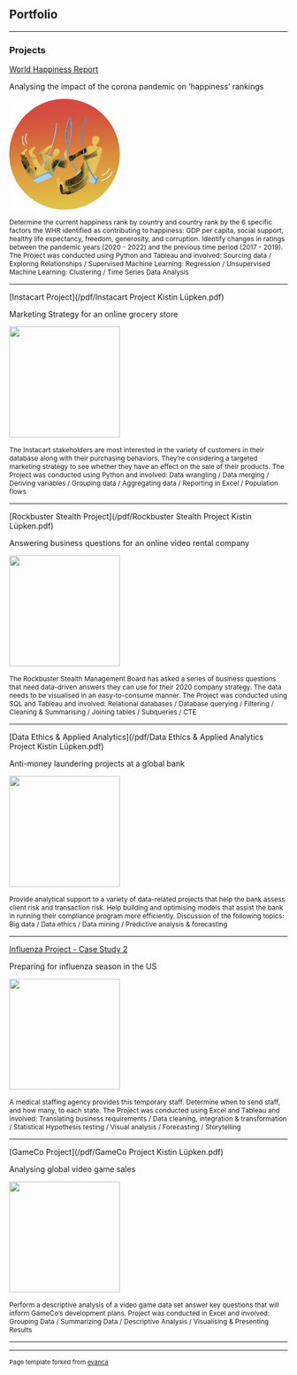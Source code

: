 ## Portfolio

---

### Projects

[World Happiness Report](https://public.tableau.com/app/profile/kristin.l.pken/viz/WorldHappinessReport-CoronaPandemicImpact/WHRStoryboard)

Analysing the impact of the corona pandemic on ‘happiness’ rankings

<img src="images/ftmlc-modified.png?raw=true" width="200" height="200"/>
<p style="font-size:12px">Determine the current happiness rank by country and country rank by the 6 specific factors the WHR identified as contributing to happiness:
GDP per capita, social support, healthy life expectancy, freedom, generosity, and corruption. Identify changes in ratings between the pandemic years (2020 - 2022) and the previous time period (2017 - 2019).
The Project was conducted using Python and Tableau and involved: Sourcing data / Exploring Relationships / Supervised Machine Learning: Regression / Unsupervised Machine Learning: Clustering / Time Series Data Analysis</p>

---
[Instacart Project](/pdf/Instacart Project Kistin Lüpken.pdf)

Marketing Strategy for an online grocery store

<img src="images/pexels-yusuf-habibi-14106347-modified.png?raw=true" width="200" height="200"/>
<p style="font-size:12px">The Instacart stakeholders are most interested in the variety of customers in their database along with their purchasing behaviors. They’re considering a targeted marketing strategy to see whether they have an effect on the sale of their products. The Project was conducted using Python and involved: Data wrangling / Data merging / Deriving variables / Grouping data / Aggregating data / Reporting in Excel / Population flows</p>

---
[Rockbuster Stealth Project](/pdf/Rockbuster Stealth Project Kistin Lüpken.pdf)

Answering business questions for an online video rental company

<img src="images/pexels-koolshooters-6977380-modified(1).png?raw=true" width="200" height="200"/>
<p style="font-size:12px">The Rockbuster Stealth Management Board has asked a series of business questions that need data-driven answers they can use for their 2020 company strategy. The data needs to be visualised in an easy-to-consume manner. The Project was conducted using SQL and Tableau and involved: Relational databases / Database querying / Filtering / Cleaning & Summarising / Joining tables / Subqueries / CTE</p>

---
[Data Ethics & Applied Analytics](/pdf/Data Ethics & Applied Analytics Project Kistin Lüpken.pdf)

Anti-money laundering projects at a global bank

<img src="images/pexels-karolina-grabowska-4386476-modified.png?raw=true" width="200" height="200"/>
<p style="font-size:12px">Provide analytical support to a variety of data-related projects that help the bank assess client risk and transaction risk. Help building and optimising models that assist the bank in running their compliance program more efficiently. Discussion of the following topics: Big data / Data ethics / Data mining / Predictive analysis & forecasting</p>

---
[Influenza Project - Case Study 2](https://public.tableau.com/app/profile/kristin.l.pken/viz/PreparingforInfluenzaSeason-Storyboard/InfluenzaStoryboard)

Preparing for influenza season in the US

<img src="images/pexels-cottonbro-studio-3952208-modified.png?raw=true" width="200" height="200"/>
<p style="font-size:12px">A medical staffing agency provides this temporary staff. Determine when to send staff, and how many, to each state. The Project was conducted using Excel and Tableau and involved: Translating business requirements / Data cleaning, integration & transformation / Statistical Hypothesis testing / Visual analysis / Forecasting / Storytelling</p>

---
[GameCo Project](/pdf/GameCo Project Kistin Lüpken.pdf)

Analysing global video game sales

<img src="images/pexels-lucie-liz-3165335-modified(1).png?raw=true" width="200" height="200"/>
<p style="font-size:12px">Perform a descriptive analysis of a video game data set answer key questions that will inform GameCo’s development plans. Project was conducted in Excel and involved: Grouping Data / Summarizing Data / Descriptive Analysis / Visualising & Presenting Results </p>

---




---
<p style="font-size:11px">Page template forked from <a href="https://github.com/evanca/quick-portfolio">evanca</a></p>
<!-- Remove above link if you don't want to attibute -->
